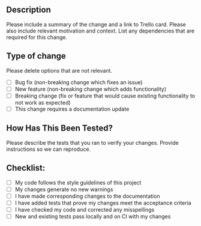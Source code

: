 ## Description

Please include a summary of the change and a link to Trello card. Please also include relevant motivation and context. List any dependencies that are required for this change.

## Type of change

Please delete options that are not relevant.

- [ ] Bug fix (non-breaking change which fixes an issue)
- [ ] New feature (non-breaking change which adds functionality)
- [ ] Breaking change (fix or feature that would cause existing functionality to not work as expected)
- [ ] This change requires a documentation update

## How Has This Been Tested?

Please describe the tests that you ran to verify your changes. Provide instructions so we can reproduce.

## Checklist:

- [ ] My code follows the style guidelines of this project
- [ ] My changes generate no new warnings
- [ ] I have made corresponding changes to the documentation
- [ ] I have added tests that prove my changes meet the acceptance criteria
- [ ] I have checked my code and corrected any misspellings
- [ ] New and existing tests pass locally and on CI with my changes
